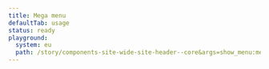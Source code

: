 ```yaml
---
title: Mega menu
defaultTab: usage
status: ready
playground:
  system: eu
  path: /story/components-site-wide-site-header--core&args=show_menu:mega-menu
---
```

